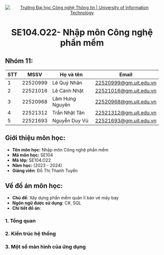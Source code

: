 <p align="center">
  <a href="https://www.uit.edu.vn/" title="Trường Đại học Công nghệ Thông tin" style="border: none;">
    <img src="https://i.imgur.com/WmMnSRt.png" alt="Trường Đại học Công nghệ Thông tin | University of Information Technology">
  </a>
</p>

<h1 align="center"><b>SE104.O22- Nhập môn Công nghệ phần mềm</b></h>

## Nhóm 11:
|**STT**|**MSSV**|   **Họ và tên**  |       **Email**      |
|-------|--------|------------------|----------------------|
|   1   |22520999|   Lê Quý Nhân    |22520999@gm.uit.edu.vn|
|   2   |22521016|  Lê Cảnh Nhật    |22521016@gm.uit.edu.vn|
|   3   |22520968| Lâm Hưng Nguyên  |22520968@gm.uit.edu.vn|
|   4   |22521312|  Trần Nhật Tân   |22521312@gm.uit.edu.vn|
|   5   |22521693|  Nguyễn Duy Vũ   |22521693@gm.uit.edu.vn|

## Giới thiệu môn học:
* **Tên môn học:** Nhập môn Công nghệ phần mềm
* **Mã môn học:** SE104
* **Mã lớp:** SE104.O22
* **Năm học:** (2023 - 2024)
* **Giảng viên**: Đỗ Thị Thanh Tuyền

## Về đồ án môn học:
* **Chủ đề**: Xây dựng phần mềm quản lí bán vé máy bay
* **Ngôn ngữ được sử dụng**: C#, SQL
* **Chi tiết đồ án**:
### 1. Tổng quan
### 2. Kiến trúc hệ thống
### 3. Một số màn hình của ứng dụng
